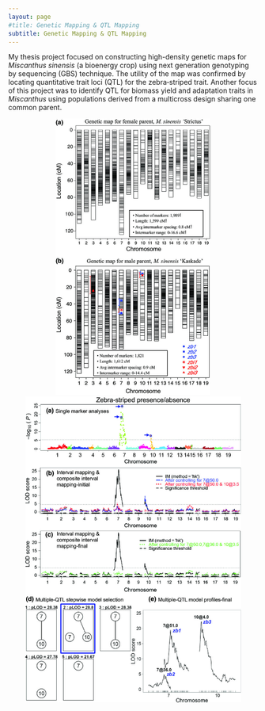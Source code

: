 ```yaml
---
layout: page
#title: Genetic Mapping & QTL Mapping
subtitle: Genetic Mapping & QTL Mapping
---
```


My thesis project focused on constructing high-density genetic maps for _Miscanthus sinensis_ (a bioenergy crop) using next generation genotyping by sequencing (GBS) technique. The utility of the map was confirmed by locating quantitative trait loci (QTL) for the zebra‐striped trait. Another focus of this project was to identify QTL for biomass yield and adaptation traits in _Miscanthus_ using populations derived from a multicross design sharing one common parent. 

<center>
<img src="img/geneticmap.jpg" width="312" height="558">
</center>


<center>
<img src="img/zebraQTL.jpg" width="437" height="618">
</center>

